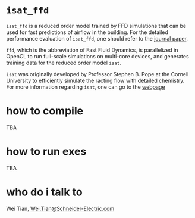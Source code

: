 # `isat_ffd`
`isat_ffd`  is a reduced order model trained by FFD simulations that can be used for fast predictions of airflow in the building. For the detailed performance evaluation of `isat_ffd`, one should refer to the [journal paper](https://www.colorado.edu/lab/sbs/sites/default/files/attached-files/2018_wtian_isat_1.pdf).

`ffd`, which is the abbreviation of Fast Fluid Dynamics, is parallelized in OpenCL to run full-scale simulations on multi-core devices, and generates training data for the reduced order model `isat`. 

`isat` was originally developed by Professor Stephen B. Pope at the Cornell University to efficiently simulate the racting flow with detailed chemistry. For more information regarding `isat`, one can go to the [webpage](https://tcg.mae.cornell.edu/isat.html)

# how to compile
TBA
# how to run exes
TBA
# who do i talk to
Wei Tian, Wei.Tian@Schneider-Electric.com
